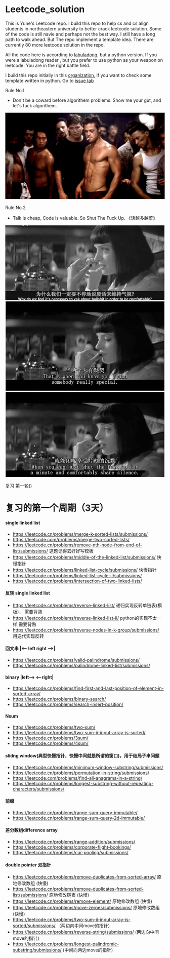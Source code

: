 # Leetcode_solution

This is Yune's Leetcode repo. I build this repo to help cs and cs align students in northeastern university to better crack leetcode solution. Some of the code is still navie and perhaps not the best way. I still have a long path to walk ahead. But The repo implement a template idea. There are currently 80 more leetcode solution in the repo.

All the code here is according to [labuladong](https://github.com/labuladong/fucking-algorithm), but a python version. If you were a labuladong reader , but you prefer to use python as your weapon on leetcode. You are in the right battle field.

I build this repo initially in this [organization](https://github.com/Portland-Chinese-folks-PoP-leetcode/Leetcode_solution), If you want to check some template written in python. Go to [issue tab](https://github.com/Portland-Chinese-folks-PoP-leetcode/Leetcode_solution/issues) 

Rule No.1 
- Don't be a coward before algorithem problems. Show me your gut, and let's fuck algorithem.

![output](img/fight_club.png)

Rule No.2
- Talk is cheap, Code is valuable. So Shut The Fuck Up. 《话越多越菜》

![output](img/Pulp-Fiction.jpeg)

复习 第一轮()
# 复习的第一个周期（3天）
#### single linked list
- https://leetcode.cn/problems/merge-k-sorted-lists/submissions/
- https://leetcode.com/problems/merge-two-sorted-lists/
- https://leetcode.cn/problems/remove-nth-node-from-end-of-list/submissions/ 这题记得去好好写模板
- https://leetcode.cn/problems/middle-of-the-linked-list/submissions/ 快慢指针
- https://leetcode.cn/problems/linked-list-cycle/submissions/ 快慢指针
- https://leetcode.cn/problems/linked-list-cycle-ii/submissions/
- https://leetcode.cn/problems/intersection-of-two-linked-lists/
#### 反转 single linked list
- https://leetcode.cn/problems/reverse-linked-list/  递归实现反转单链表(模板)， 需要背熟
- https://leetcode.cn/problems/reverse-linked-list-ii/ python的实现不太一样 需要背熟
- https://leetcode.cn/problems/reverse-nodes-in-k-group/submissions/ 用迭代实现反转

#### 回文串 |<—— left right ——>|
- https://leetcode.cn/problems/valid-palindrome/submissions/
- https://leetcode.cn/problems/palindrome-linked-list/submissions/

#### binary  |left——> <——right|
- https://leetcode.cn/problems/find-first-and-last-position-of-element-in-sorted-array/
- https://leetcode.cn/problems/binary-search/
- https://leetcode.cn/problems/search-insert-position/

#### Nsum
- https://leetcode.cn/problems/two-sum/
- https://leetcode.cn/problems/two-sum-ii-input-array-is-sorted/
- https://leetcode.cn/problems/3sum/
- https://leetcode.cn/problems/4sum/


#### slidng window(典型快慢指针，快慢中间就是所谓的窗口)，用于结局子串问题
- https://leetcode.cn/problems/minimum-window-substring/submissions/
- https://leetcode.cn/problems/permutation-in-string/submissions/
- https://leetcode.com/problems/find-all-anagrams-in-a-string/
- https://leetcode.cn/problems/longest-substring-without-repeating-characters/submissions/

#### 前缀
- https://leetcode.cn/problems/range-sum-query-immutable/
- https://leetcode.cn/problems/range-sum-query-2d-immutable/

#### 差分数组difference array
- https://leetcode.cn/problems/range-addition/submissions/
- https://leetcode.cn/problems/corporate-flight-bookings/
- https://leetcode.cn/problems/car-pooling/submissions/

#### double pointer 双指针
- https://leetcode.cn/problems/remove-duplicates-from-sorted-array/  原地修改数组 (快慢)
- https://leetcode.cn/problems/remove-duplicates-from-sorted-list/submissions/   原地修改链表 (快慢)
- https://leetcode.cn/problems/remove-element/  原地修改数组 (快慢)
- https://leetcode.cn/problems/move-zeroes/submissions/  原地修改数组 (快慢)
- https://leetcode.cn/problems/two-sum-ii-input-array-is-sorted/submissions/ （两边向中间move的指针）
- https://leetcode.cn/problems/reverse-string/submissions/ (两边向中间move的指针)
- https://leetcode.cn/problems/longest-palindromic-substring/submissions/ (中间向两边move的指针)